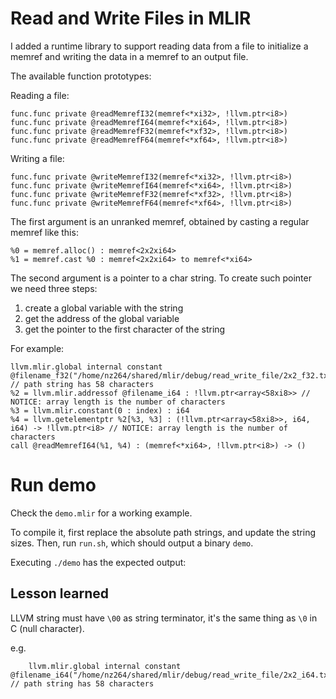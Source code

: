 # Read and Write Files in MLIR

I added a runtime library to support reading data from a file to initialize a memref and writing the data in a memref to an output file.

The available function prototypes:

Reading a file:
```mlir
func.func private @readMemrefI32(memref<*xi32>, !llvm.ptr<i8>)
func.func private @readMemrefI64(memref<*xi64>, !llvm.ptr<i8>)
func.func private @readMemrefF32(memref<*xf32>, !llvm.ptr<i8>)
func.func private @readMemrefF64(memref<*xf64>, !llvm.ptr<i8>)
```
Writing a file:
```mlir
func.func private @writeMemrefI32(memref<*xi32>, !llvm.ptr<i8>)
func.func private @writeMemrefI64(memref<*xi64>, !llvm.ptr<i8>)
func.func private @writeMemrefF32(memref<*xf32>, !llvm.ptr<i8>)
func.func private @writeMemrefF64(memref<*xf64>, !llvm.ptr<i8>)
```

The first argument is an unranked memref, obtained by casting a regular memref like this:
```mlir
%0 = memref.alloc() : memref<2x2xi64>
%1 = memref.cast %0 : memref<2x2xi64> to memref<*xi64>
```

The second argument is a pointer to a char string. To create such pointer we need three steps:
1. create a global variable with the string
2. get the address of the global variable
3. get the pointer to the first character of the string

For example:
```mlir
llvm.mlir.global internal constant @filename_f32("/home/nz264/shared/mlir/debug/read_write_file/2x2_f32.txt\00") // path string has 58 characters
%2 = llvm.mlir.addressof @filename_i64 : !llvm.ptr<array<58xi8>> // NOTICE: array length is the number of characters
%3 = llvm.mlir.constant(0 : index) : i64
%4 = llvm.getelementptr %2[%3, %3] : (!llvm.ptr<array<58xi8>>, i64, i64) -> !llvm.ptr<i8> // NOTICE: array length is the number of characters
call @readMemrefI64(%1, %4) : (memref<*xi64>, !llvm.ptr<i8>) -> ()
```

# Run demo

Check the `demo.mlir` for a working example.

To compile it, first replace the absolute path strings, and update the string sizes.
Then, run `run.sh`, which should output a binary `demo`. 

Executing `./demo` has the expected output:

## Lesson learned

LLVM string must have `\00` as string terminator, it's the same thing as `\0` in C (null character).

e.g.
```mlir
    llvm.mlir.global internal constant @filename_i64("/home/nz264/shared/mlir/debug/read_write_file/2x2_i64.txt\00") // path string has 58 characters
```
